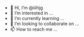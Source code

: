 - 👋 Hi, I’m @iiihjg
- 👀 I’m interested in ...
- 🌱 I’m currently learning ...
- 💞️ I’m looking to collaborate on ...
- 📫 How to reach me ...

<!---
iiihjg/iiihjg is a ✨ special ✨ repository because its `README.md` (this file) appears on your GitHub profile.
You can click the Preview link to take a look at your changes.
--->
